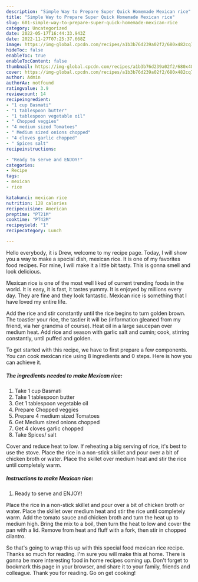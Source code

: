 ```yaml
---
description: "Simple Way to Prepare Super Quick Homemade Mexican rice"
title: "Simple Way to Prepare Super Quick Homemade Mexican rice"
slug: 601-simple-way-to-prepare-super-quick-homemade-mexican-rice
category: Uncategorized
date: 2022-05-17T16:44:33.943Z
date: 2022-11-27T07:25:37.668Z
image: https://img-global.cpcdn.com/recipes/a1b3b76d239a02f2/680x482cq70/mexican-rice-recipe-main-photo.jpg
hideToc: false
enableToc: true
enableTocContent: false
thumbnail: https://img-global.cpcdn.com/recipes/a1b3b76d239a02f2/680x482cq70/mexican-rice-recipe-main-photo.jpg
cover: https://img-global.cpcdn.com/recipes/a1b3b76d239a02f2/680x482cq70/mexican-rice-recipe-main-photo.jpg
author: Admin
authorAv: notfound
ratingvalue: 3.9
reviewcount: 14
recipeingredient:
- "1 cup Basmati"
- "1 tablespoon butter"
- "1 tablespoon vegetable oil"
- " Chopped veggies"
- "4 medium sized Tomatoes"
- " Medium sized onions chopped"
- "4 cloves garlic chopped"
- " Spices salt"
recipeinstructions:

- "Ready to serve and ENJOY!"
categories:
- Recipe
tags:
- mexican
- rice

katakunci: mexican rice 
nutrition: 128 calories
recipecuisine: American
preptime: "PT21M"
cooktime: "PT42M"
recipeyield: "1"
recipecategory: Lunch

---
```



Hello everybody, it is Drew, welcome to my recipe page. Today, I will show you a way to make a special dish, mexican rice. It is one of my favorites food recipes. For mine, I will make it a little bit tasty. This is gonna smell and look delicious.

Mexican rice is one of the most well liked of current trending foods in the world. It is easy, it is fast, it tastes yummy. It is enjoyed by millions every day. They are fine and they look fantastic. Mexican rice is something that I have loved my entire life.

Add the rice and stir constantly until the rice begins to turn golden brown. The toastier your rice, the tastier it will be (information gleaned from my friend, via her grandma of course). Heat oil in a large saucepan over medium heat. Add rice and season with garlic salt and cumin; cook, stirring constantly, until puffed and golden.


To get started with this recipe, we have to first prepare a few components. You can cook mexican rice using 8 ingredients and 0 steps. Here is how you can achieve it.

<!--inarticleads1-->

##### The ingredients needed to make Mexican rice:

1. Take 1 cup Basmati
1. Take 1 tablespoon butter
1. Get 1 tablespoon vegetable oil
1. Prepare  Chopped veggies
1. Prepare 4 medium sized Tomatoes
1. Get  Medium sized onions chopped
1. Get 4 cloves garlic chopped
1. Take  Spices/ salt


Cover and reduce heat to low. If reheating a big serving of rice, it&#39;s best to use the stove. Place the rice in a non-stick skillet and pour over a bit of chicken broth or water. Place the skillet over medium heat and stir the rice until completely warm. 

<!--inarticleads2-->

##### Instructions to make Mexican rice:


1. Ready to serve and ENJOY!

Place the rice in a non-stick skillet and pour over a bit of chicken broth or water. Place the skillet over medium heat and stir the rice until completely warm. Add the tomato sauce and chicken broth and turn the heat up to medium high. Bring the mix to a boil, then turn the heat to low and cover the pan with a lid. Remove from heat and fluff with a fork, then stir in chopped cilantro. 

So that's going to wrap this up with this special food mexican rice recipe. Thanks so much for reading. I'm sure you will make this at home. There is gonna be more interesting food in home recipes coming up. Don't forget to bookmark this page in your browser, and share it to your family, friends and colleague. Thank you for reading. Go on get cooking!
